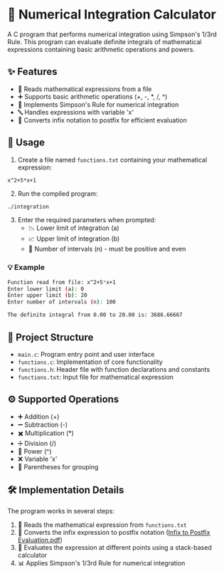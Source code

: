 # 📐 Numerical Integration Calculator

A C program that performs numerical integration using Simpson's 1/3rd Rule. This program can evaluate definite integrals of mathematical expressions containing basic arithmetic operations and powers.

## ✨ Features

- 📝 Reads mathematical expressions from a file
- ➕ Supports basic arithmetic operations (+, -, *, /, ^)
- 🧮 Implements Simpson's Rule for numerical integration
- 🔤 Handles expressions with variable 'x'
- 🔄 Converts infix notation to postfix for efficient evaluation

## 🎯 Usage

1. Create a file named `functions.txt` containing your mathematical expression:
```
x^2+5*x+1
```

2. Run the compiled program:
```bash
./integration
```

3. Enter the required parameters when prompted:
   - 📉 Lower limit of integration (a)
   - 📈 Upper limit of integration (b)
   - 🔢 Number of intervals (n) - must be positive and even

### 💡 Example

```bash
Function read from file: x^2+5*x+1
Enter lower limit (a): 0
Enter upper limit (b): 20
Enter number of intervals (n): 100

The definite integral from 0.00 to 20.00 is: 3686.66667
```

## 📂 Project Structure

- `main.c`: Program entry point and user interface
- `functions.c`: Implementation of core functionality
- `functions.h`: Header file with function declarations and constants
- `functions.txt`: Input file for mathematical expression

## ⚙️ Supported Operations

- ➕ Addition (+)
- ➖ Subtraction (-)
- ✖️ Multiplication (*)
- ➗ Division (/)
- 💪 Power (^)
- ❌ Variable 'x'
- 📎 Parentheses for grouping

## 🛠️ Implementation Details

The program works in several steps:
1. 📖 Reads the mathematical expression from `functions.txt`
2. 🔄 Converts the infix expression to postfix notation ([Infix to Postfix Evaluation.pdf](https://github.com/Somshuvra22/Numerical-Analysis-in-C-Simpsons-Integration/blob/e37654a53baae5eb3cd7beac73032cb162feccee/Infix%20to%20Postfix%20Evaluation.pdf))
3. 🧮 Evaluates the expression at different points using a stack-based calculator
4. 📊 Applies Simpson's 1/3rd Rule for numerical integration


